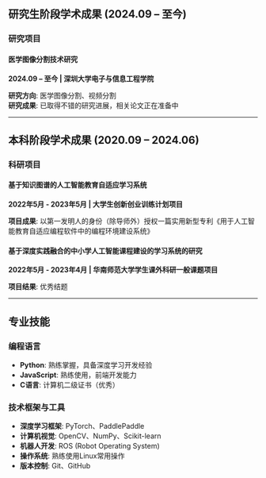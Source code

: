 ## **研究生阶段学术成果 (2024.09 – 至今)**

### **研究项目**

#### **医学图像分割技术研究**  
**2024.09 – 至今 | 深圳大学电子与信息工程学院**  

**研究方向**: 医学图像分割、视频分割  
**研究成果**: 已取得不错的研究进展，相关论文正在准备中

---

## **本科阶段学术成果 (2020.09 – 2024.06)**

### **科研项目**

#### **基于知识图谱的人工智能教育自适应学习系统**  
**2022年5月 - 2023年5月 | 大学生创新创业训练计划项目**  

**项目成果**: 以第一发明人的身份（除导师外）授权一篇实用新型专利《用于人工智能教育自适应编程软件中的编程环境建设系统》

#### **基于深度实践融合的中小学人工智能课程建设的学习系统的研究**  
**2022年5月 - 2023年4月 | 华南师范大学学生课外科研一般课题项目**  

**项目结果**: 优秀结题

---

## **专业技能**

### **编程语言**  
- **Python**: 熟练掌握，具备深度学习开发经验
- **JavaScript**: 熟练使用，前端开发能力
- **C语言**: 计算机二级证书（优秀）

### **技术框架与工具**  
- **深度学习框架**: PyTorch、PaddlePaddle
- **计算机视觉**: OpenCV、NumPy、Scikit-learn
- **机器人开发**: ROS (Robot Operating System)
- **操作系统**: 熟练使用Linux常用操作
- **版本控制**: Git、GitHub

